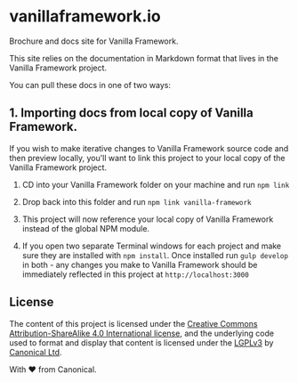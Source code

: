 # vanillaframework.io

Brochure and docs site for Vanilla Framework.

This site relies on the documentation in Markdown format that lives in the Vanilla Framework project.

You can pull these docs in one of two ways:


## 1. Importing docs from local copy of Vanilla Framework.

If you wish to make iterative changes to Vanilla Framework source code and then preview locally, you'll want to link this project to your local copy of the Vanilla Framework project.

1. CD into your Vanilla Framework folder on your machine and run `npm link`

2. Drop back into this folder and run `npm link vanilla-framework`

3. This project will now reference your local copy of Vanilla Framework instead of the global NPM module.

4. If you open two separate Terminal windows for each project and make sure they are installed with `npm install`. Once installed run `gulp develop` in both - any changes you make to Vanilla Framework should be immediately reflected in this project at `http://localhost:3000`

License
---

The content of this project is licensed under the [Creative Commons Attribution-ShareAlike 4.0 International license](https://creativecommons.org/licenses/by-sa/4.0/), and the underlying code used to format and display that content is licensed under the [LGPLv3](http://opensource.org/licenses/lgpl-3.0.html) by [Canonical Ltd](http://www.canonical.com/).

With ♥ from Canonical.
